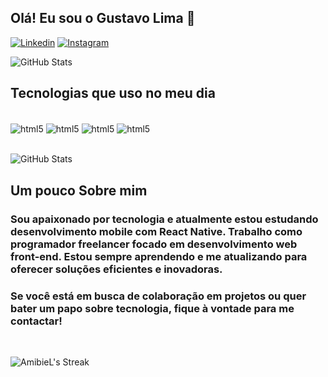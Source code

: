  ## Olá! Eu sou o Gustavo Lima 👋

[![Linkedin](https://img.shields.io/badge/LinkedIn-0077B5?style=for-the-badge&logo=linkedin&logoColor=white)](https://www.linkedin.com/in/amibiel)
[![Instagram](https://img.shields.io/badge/Instagram-E4405F?style=for-the-badge&logo=instagram&logoColor=white)](https://www.instagram.com/amibi.el/?utm_source=ig_web_button_share_sheet)

![GitHub Stats](https://github-readme-stats.vercel.app/api?username=AmibieL&theme=tokyonight&show_icons=true&hide_border=true&count_private=true)
## Tecnologias que uso no meu dia
<div style="display: inline_block"><br/>
    <img align="center" alt="html5" src="https://img.shields.io/badge/html5-%23E34F26.svg?style=for-the-badge&logo=html5&logoColor=white">
    <img align="center" alt="html5" src="https://img.shields.io/badge/css3-%231572B6.svg?style=for-the-badge&logo=css3&logoColor=white">
    <img align="center" alt="html5" src="https://img.shields.io/badge/JavaScript-F7DF1E?style=for-the-badge&logo=javascript&logoColor=black">
    <img align="center" alt="html5" src="https://img.shields.io/badge/react-%2320232a.svg?style=for-the-badge&logo=react&logoColor=%2361DAFB">
    
</div>

<br>

![GitHub Stats](https://github-readme-stats.vercel.app/api/top-langs/?username=AmibieL&theme=tokyonight&show_icons=true&hide_border=true&layout=compact)

## Um pouco Sobre mim
### Sou apaixonado por tecnologia e atualmente estou estudando desenvolvimento mobile com React Native. Trabalho como programador freelancer focado em desenvolvimento web front-end. Estou sempre aprendendo e me atualizando para oferecer soluções eficientes e inovadoras.

### Se você está em busca de colaboração em projetos ou quer bater um papo sobre tecnologia, fique à vontade para me contactar!

<br/>

![AmibieL's Streak](https://github-readme-streak-stats.herokuapp.com/?user=AmibieL&theme=tokyonight&hide_border=true)

